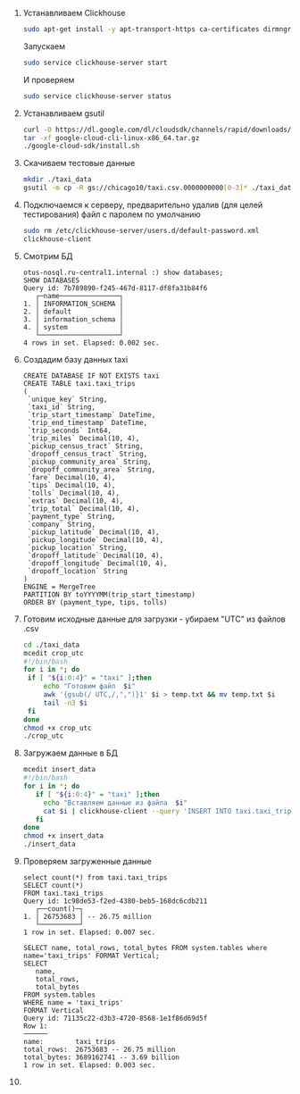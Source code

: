 1. Устанавливаем Clickhouse
   ```sh
   sudo apt-get install -y apt-transport-https ca-certificates dirmngr && sudo apt-key adv --keyserver hkp://keyserver.ubuntu.com:80 --recv 8919F6BD2B48D754 && echo "deb https://packages.clickhouse.com/deb stable main" | sudo tee /etc/apt/sources.list.d/clickhouse.list && sudo apt-get update && sudo apt-get install -y clickhouse-server clickhouse-client
   ```
   Запускаем
   ```sh
   sudo service clickhouse-server start
   ```
   И проверяем
   ```sh
   sudo service clickhouse-server status
   ```
3. Устанавливаем gsutil
   ```sh
   curl -O https://dl.google.com/dl/cloudsdk/channels/rapid/downloads/google-cloud-cli-linux-x86_64.tar.gz
   tar -xf google-cloud-cli-linux-x86_64.tar.gz
   ./google-cloud-sdk/install.sh
   ```
4. Скачиваем тестовые данные
   ```sh
   mkdir ./taxi_data
   gsutil -m cp -R gs://chicago10/taxi.csv.0000000000[0-3]* ./taxi_data/
   ```
5. Подключаемся к серверу, предварительно удалив (для целей тестирования) файл с паролем по умолчанию
   ```sh
   sudo rm /etc/clickhouse-server/users.d/default-password.xml
   clickhouse-client
   ```
6. Смотрим БД
   ```clickhouse
   otus-nosql.ru-central1.internal :) show databases;
   SHOW DATABASES
   Query id: 7b789890-f245-467d-8117-df8fa31b84f6
      ┌─name───────────────┐
   1. │ INFORMATION_SCHEMA │
   2. │ default            │
   3. │ information_schema │
   4. │ system             │
      └────────────────────┘
   4 rows in set. Elapsed: 0.002 sec.
   ```
7. Создадим базу данных taxi
   ```clickhouse
   CREATE DATABASE IF NOT EXISTS taxi
   CREATE TABLE taxi.taxi_trips
   (
    `unique_key` String,
    `taxi_id` String,
    `trip_start_timestamp` DateTime,
    `trip_end_timestamp` DateTime,
    `trip_seconds` Int64,
    `trip_miles` Decimal(10, 4),
    `pickup_census_tract` String,
    `dropoff_census_tract` String,
    `pickup_community_area` String,
    `dropoff_community_area` String,
    `fare` Decimal(10, 4),
    `tips` Decimal(10, 4),
    `tolls` Decimal(10, 4),
    `extras` Decimal(10, 4),
    `trip_total` Decimal(10, 4),
    `payment_type` String,
    `company` String,
    `pickup_latitude` Decimal(10, 4),
    `pickup_longitude` Decimal(10, 4),
    `pickup_location` String,
    `dropoff_latitude` Decimal(10, 4),
    `dropoff_longitude` Decimal(10, 4),
    `dropoff_location` String
   )
   ENGINE = MergeTree
   PARTITION BY toYYYYMM(trip_start_timestamp)
   ORDER BY (payment_type, tips, tolls)
   ```
8. Готовим исходные данные для загрузки - убираем "UTC" из файлов .csv
   ```sh
   cd ./taxi_data
   mcedit crop_utc
   #!/bin/bash
   for i in *; do
    if [ "${i:0:4}" = "taxi" ];then
        echo "Готовим файл  $i"
        awk '{gsub(/ UTC,/,",")}1' $i > temp.txt && mv temp.txt $i
        tail -n3 $i
    fi
   done
   chmod +x crop_utc
   ./crop_utc
   ```
9. Загружаем данные в БД
   ```sh
   mcedit insert_data
   #!/bin/bash
   for i in *; do
      if [ "${i:0:4}" = "taxi" ];then
        echo "Вставляем данные из файла  $i"
        cat $i | clickhouse-client --query 'INSERT INTO taxi.taxi_trips FORMAT CSVWithNames'
      fi
   done
   chmod +x insert_data
   ./insert_data
   ```
10. Проверяем загруженные данные
    ```clickhouse
    select count(*) from taxi.taxi_trips
    SELECT count(*)
    FROM taxi.taxi_trips
    Query id: 1c98de53-f2ed-4380-beb5-168dc6cdb211
       ┌──count()─┐
    1. │ 26753683 │ -- 26.75 million
       └──────────┘
    1 row in set. Elapsed: 0.007 sec.
    ```
    ```clickhouse
    SELECT name, total_rows, total_bytes FROM system.tables where name='taxi_trips' FORMAT Vertical;
    SELECT
       name,
       total_rows,
       total_bytes
    FROM system.tables
    WHERE name = 'taxi_trips'
    FORMAT Vertical
    Query id: 71135c22-d3b3-4720-8568-1e1f86d69d5f
    Row 1:
    ──────
    name:        taxi_trips
    total_rows:  26753683 -- 26.75 million
    total_bytes: 3689162741 -- 3.69 billion
    1 row in set. Elapsed: 0.003 sec.
    ```
11. 
